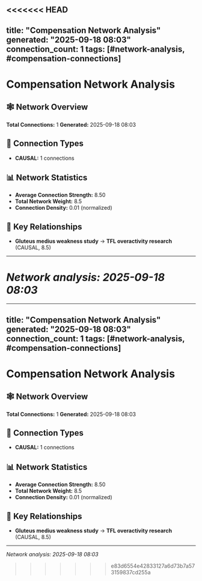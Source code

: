 <<<<<<< HEAD
---
title: "Compensation Network Analysis"
generated: "2025-09-18 08:03"
connection_count: 1
tags: [#network-analysis, #compensation-connections]
---

# Compensation Network Analysis

## 🕸️ Network Overview
**Total Connections:** 1
**Generated:** 2025-09-18 08:03

## 🔗 Connection Types

- **CAUSAL:** 1 connections


## 📊 Network Statistics

- **Average Connection Strength:** 8.50
- **Total Network Weight:** 8.5
- **Connection Density:** 0.01 (normalized)


## 🎯 Key Relationships
- **Gluteus medius weakness study** → **TFL overactivity research** (CAUSAL, 8.5)


---
*Network analysis: 2025-09-18 08:03*
=======
---
title: "Compensation Network Analysis"
generated: "2025-09-18 08:03"
connection_count: 1
tags: [#network-analysis, #compensation-connections]
---

# Compensation Network Analysis

## 🕸️ Network Overview
**Total Connections:** 1
**Generated:** 2025-09-18 08:03

## 🔗 Connection Types

- **CAUSAL:** 1 connections


## 📊 Network Statistics

- **Average Connection Strength:** 8.50
- **Total Network Weight:** 8.5
- **Connection Density:** 0.01 (normalized)


## 🎯 Key Relationships
- **Gluteus medius weakness study** → **TFL overactivity research** (CAUSAL, 8.5)


---
*Network analysis: 2025-09-18 08:03*
>>>>>>> e83d6554e42833127a6d73b7a573159837cd255a
